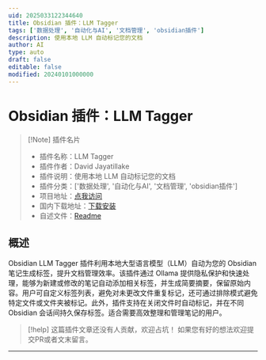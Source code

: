 ```yaml
---
uid: 2025033122344640
title: Obsidian 插件：LLM Tagger
tags: ['数据处理', '自动化与AI', '文档管理', 'obsidian插件']
description: 使用本地 LLM 自动标记您的文档
author: AI
type: auto
draft: false
editable: false
modified: 20240101000000
---
```


# Obsidian 插件：LLM Tagger

> [!Note] 插件名片
> - 插件名称：LLM Tagger
> - 插件作者：David Jayatillake
> - 插件说明：使用本地 LLM 自动标记您的文档
> - 插件分类：['数据处理', '自动化与AI', '文档管理', 'obsidian插件']
> - 项目地址：[点我访问](https://github.com/djayatillake/obsidian-llm-tagger)
> - 国内下载地址：[下载安装](https://pkmer.cn/products/plugin/pluginMarket/?llm-tagger)
> - 自述文件：[Readme](https://ghproxy.net/https://raw.githubusercontent.com/djayatillake/obsidian-llm-tagger/main/README.md)



## 概述

Obsidian LLM Tagger 插件利用本地大型语言模型（LLM）自动为您的 Obsidian 笔记生成标签，提升文档管理效率。该插件通过 Ollama 提供隐私保护和快速处理，能够为新建或修改的笔记自动添加相关标签，并生成简要摘要，保留原始内容。用户可自定义标签列表，避免对未更改文件重复标记，还可通过排除模式避免特定文件或文件夹被标记。此外，插件支持在关闭文件时自动标记，并在不同 Obsidian 会话间持久保存标签。适合需要高效整理和管理笔记的用户。


> [!help] 
> 这篇插件文章还没有人贡献，欢迎占坑！
> 如果您有好的想法欢迎提交PR或者文末留言。
> 

---



